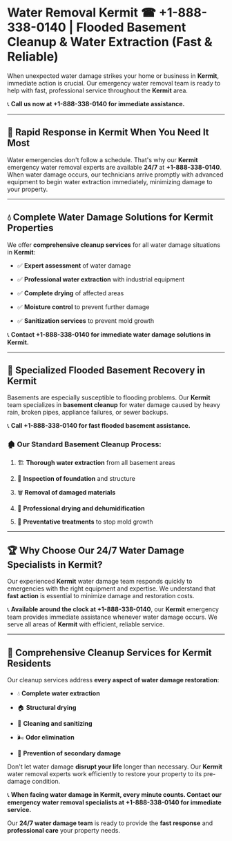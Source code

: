 # Water Removal Kermit ☎ +1-888-338-0140 | Flooded Basement Cleanup & Water Extraction (Fast & Reliable)

When unexpected water damage strikes your home or business in **Kermit**, immediate action is crucial. Our emergency water removal team is ready to help with fast, professional service throughout the **Kermit** area. 

📞 **Call us now at +1-888-338-0140 for immediate assistance.**
---
## 🚀 Rapid Response in Kermit When You Need It Most
Water emergencies don't follow a schedule. That's why our **Kermit** emergency water removal experts are available **24/7** at **+1-888-338-0140**. When water damage occurs, our technicians arrive promptly with advanced equipment to begin water extraction immediately, minimizing damage to your property.
---
## 💧 Complete Water Damage Solutions for Kermit Properties
We offer **comprehensive cleanup services** for all water damage situations in **Kermit**:
- ✅ **Expert assessment** of water damage  
- ✅ **Professional water extraction** with industrial equipment  
- ✅ **Complete drying** of affected areas  
- ✅ **Moisture control** to prevent further damage  
- ✅ **Sanitization services** to prevent mold growth  
📞 **Contact +1-888-338-0140 for immediate water damage solutions in Kermit.**
---
## 🌊 Specialized Flooded Basement Recovery in Kermit
Basements are especially susceptible to flooding problems. Our **Kermit** team specializes in **basement cleanup** for water damage caused by heavy rain, broken pipes, appliance failures, or sewer backups. 
📞 **Call +1-888-338-0140 for fast flooded basement assistance.**
### 🏚️ Our Standard Basement Cleanup Process:
1. 🏗️ **Thorough water extraction** from all basement areas  
2. 🔎 **Inspection of foundation** and structure  
3. 🗑️ **Removal of damaged materials**  
4. 💨 **Professional drying and dehumidification**  
5. 🚫 **Preventative treatments** to stop mold growth  
---
## 🏆 Why Choose Our 24/7 Water Damage Specialists in Kermit?
Our experienced **Kermit** water damage team responds quickly to emergencies with the right equipment and expertise. We understand that **fast action** is essential to minimize damage and restoration costs.
📞 **Available around the clock at +1-888-338-0140**, our **Kermit** emergency team provides immediate assistance whenever water damage occurs. We serve all areas of **Kermit** with efficient, reliable service.
---
## 🧹 Comprehensive Cleanup Services for Kermit Residents
Our cleanup services address **every aspect of water damage restoration**:
- 💧 **Complete water extraction**  
- 🏠 **Structural drying**  
- 🧼 **Cleaning and sanitizing**  
- 🌬️ **Odor elimination**  
- 🚫 **Prevention of secondary damage**  
Don't let water damage **disrupt your life** longer than necessary. Our **Kermit** water removal experts work efficiently to restore your property to its pre-damage condition.
📞 **When facing water damage in Kermit, every minute counts. Contact our emergency water removal specialists at +1-888-338-0140 for immediate service.**
Our **24/7 water damage team** is ready to provide the **fast response** and **professional care** your property needs.
